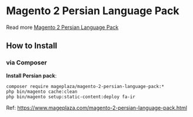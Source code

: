 # Magento 2 Persian Language Pack

Read more [Magento 2 Persian Language Pack](https://www.mageplaza.com/magento-2-persian-language-pack.html)

## How to Install


### via Composer

**Install Persian pack**:

```
composer require mageplaza/magento-2-persian-language-pack:*
php bin/magento cache:clean
php bin/magento setup:static-content:deploy fa-ir

```


Ref: https://www.mageplaza.com/magento-2-persian-language-pack.html

